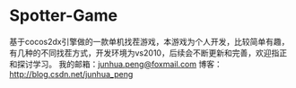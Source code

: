 Spotter-Game
============

基于cocos2dx引擎做的一款单机找茬游戏，本游戏为个人开发，比较简单有趣，有几种的不同找茬方式，开发环境为vs2010，后续会不断更新和完善，欢迎指正和探讨学习。
我的邮箱：junhua.peng@foxmail.com 博客：http://blog.csdn.net/junhua_peng
